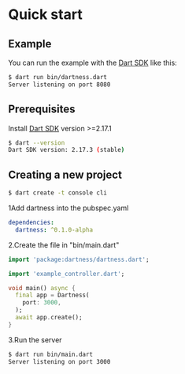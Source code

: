# Quick start

## Example

You can run the example with the [Dart SDK](https://dart.dev/get-dart)
like this:

```bash
$ dart run bin/dartness.dart
Server listening on port 8080
```

## Prerequisites

Install [Dart SDK](https://dart.dev/get-dart) version >=2.17.1

```bash
$ dart --version            
Dart SDK version: 2.17.3 (stable)
```

## Creating a new project

```bash
$ dart create -t console cli
```

1Add dartness into the pubspec.yaml

```yaml
dependencies:
  dartness: ^0.1.0-alpha
```

2.Create the file in "bin/main.dart"

```dart
import 'package:dartness/dartness.dart';

import 'example_controller.dart';

void main() async {
  final app = Dartness(
    port: 3000,
  );
  await app.create();
}

```

3.Run the server

```bash
$ dart run bin/main.dart
Server listening on port 3000
```

